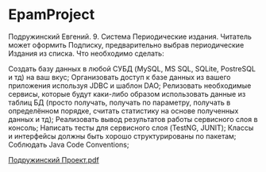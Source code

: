 # EpamProject
Подружинский Евгений. 9. Система Периодические издания. Читатель может оформить Подписку, предварительно выбрав периодические Издания из списка. Что необходимо сделать:

Создать базу данных в любой СУБД (MySQL, MS SQL, SQLite, PostreSQL и тд) на ваш вкус;
Организовать доступ к базе данных из вашего приложения используя JDBC и шаблон DAO;
Релизовать необходимые сервисы, которые будут каки-либо образом использовать данные из таблиц БД (просто получать, получать по параметру, получать в определённом порядке, считать статистику на основе полученных данных и тд);
Реализовать вывод результатов работы сервисного слоя в консоль;
Написать тесты для сервисного слоя (TestNG, JUNIT);
Классы и интерфейсы должны быть хорошо структурированы по пакетам;
Соблюдать Java Code Conventions;

[Подружинский Проект.pdf](https://github.com/eogenio777/EpamProject/files/7604030/default.pdf)
